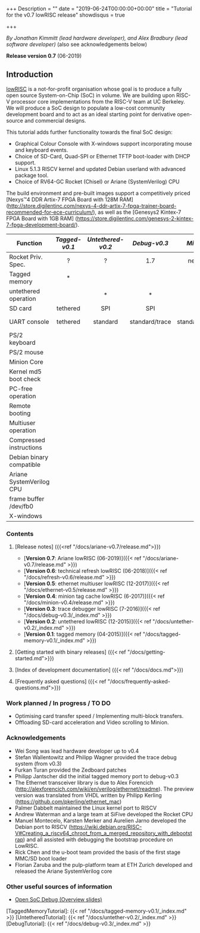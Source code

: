 +++
Description = ""
date = "2019-06-24T00:00:00+00:00"
title = "Tutorial for the v0.7 lowRISC release"
showdisqus = true

+++

_By Jonathan Kimmitt (lead hardware developer), and Alex Bradbury (lead software developer)_ (also see acknowledgements below)

**Release version 0.7** (06-2019)

## Introduction

[lowRISC][lowRISC] is a not-for-profit organisation whose goal is to
produce a fully open source System-on-Chip (SoC) in volume. We are
building upon RISC-V processor core implementations from the RISC-V
team at UC Berkeley. We will produce a SoC design to populate a
low-cost community development board and to act as an ideal starting
point for derivative open-source and commercial designs.

This tutorial adds further functionality towards the final SoC design:

* Graphical Colour Console with X-windows support incorporating mouse and keyboard events.
* Choice of SD-Card, Quad-SPI or Ethernet TFTP boot-loader with DHCP support.
* Linux 5.1.3 RISCV kernel and updated Debian userland with advanced package tool.
* Choice of RV64-GC Rocket (Chisel) or Ariane (SystemVerilog) CPU

The build environment and pre-built images support a competitively priced
[Nexys™4 DDR Artix-7 FPGA Board with 128M RAM]
(http://store.digilentinc.com/nexys-4-ddr-artix-7-fpga-trainer-board-recommended-for-ece-curriculum/),
as well as the [Genesys2 Kintex-7 FPGA Board with 1GB RAM]
(https://store.digilentinc.com/genesys-2-kintex-7-fpga-development-board/).

| Function              | _Tagged-v0.1_  | _Untethered-v0.2_ | _Debug-v0.3_ | _Minion-v0.4_ | _Ethernet-v0.5_ | _Refresh-v0.6_     | _Ariane-v0.7_     |
| --------------        | :----------:   | :--------------:  | :----------: | :-----------: | :-------------: | :-------------: | :-------------: |
| Rocket Priv. Spec.    |      ?         |       ?           |      1.7     | nearly 1.9.1   | nearly 1.9.1     | 1.10 | 1.10 |
| Tagged memory         |   *            |                   |              | *             | *               |      |      |
| untethered operation  |                |   *               |      *       | *             | optional        | *    | *    |
| SD card               | tethered       |   SPI             |      SPI     | SD            | SD              | SD   | SD   |
| UART console          | tethered       |   standard        |  standard/trace | standard/trace/VGA |standard/VGA | standard/VGA | serial/frame-buffer |
| PS/2 keyboard         |                |                   |              | *             | *               | * | * |
| PS/2 mouse            |                |                   |              |               |                 |   | * |
| Minion Core           |                |                   |              | *             |                 |   |   |
| Kernel md5 boot check |                |                   |              | *             | *               | * | optional |
| PC-free operation     |                |                   |              | *             | *               | * | optional |
| Remote booting        |                |                   |              |               | *               | * | * |
| Multiuser operation   |                |                   |              |               | *               | * | * |
| Compressed instructions |               |                  |              |               |                 | * | * |
| Debian binary compatible |              |                  |              |               |                 | * | * |
| Ariane SystemVerilog CPU |              |                  |              |               |                 |  | * |
| frame buffer /dev/fb0 |              |                  |              |               |                 |  | * |
| X-windows |              |                  |              |               |                 |  | * |
### Contents

  1. [Release notes] ({{<ref "/docs/ariane-v0.7/release.md">}})
     * [**Version 0.7**: Ariane lowRISC (06-2019)]({{< ref "/docs/ariane-v0.7/release.md" >}})
     * [**Version 0.6**: technical refresh lowRISC (06-2018)]({{< ref "/docs/refresh-v0.6/release.md" >}})
     * [**Version 0.5**: ethernet multiuser lowRISC (12-2017)]({{< ref "/docs/ethernet-v0.5/release.md" >}})
     * [**Version 0.4**: minion tag cache lowRISC (6-2017)]({{< ref "/docs/minion-v0.4/release.md" >}})
     * [**Version 0.3**: trace debugger lowRISC (7-2016)]({{< ref "/docs/debug-v0.3/_index.md" >}})
     * [**Version 0.2**: untethered lowRISC (12-2015)]({{< ref "/docs/untether-v0.2/_index.md" >}})
     * [**Version 0.1**: tagged memory (04-2015)]({{< ref "/docs/tagged-memory-v0.1/_index.md" >}})

  2. [Getting started with binary releases] ({{< ref "/docs/getting-started.md">}})

  3. [Index of development documentation]  ({{< ref "/docs/docs.md">}})

  4. [Frequently asked questions]  ({{< ref "/docs/frequently-asked-questions.md">}})
  
### Work planned / In progress / TO DO
* Optimising card transfer speed / Implementing multi-block transfers.
* Offloading SD-card acceleration and Video scrolling to Minion.

### Acknowledgements
* Wei Song was lead hardware developer up to v0.4
* Stefan Wallentowitz and Philipp Wagner provided the trace debug system (from v0.3)
* Furkan Turan provided the Zedboard patches
* Philipp Jantscher did the initial tagged memory port to debug-v0.3
* The Ethernet transceiver library is due to Alex Forencich (http://alexforencich.com/wiki/en/verilog/ethernet/readme). The preview version was translated from VHDL written by Philipp Kerling (https://github.com/pkerling/ethernet_mac)
* Palmer Dabbelt maintained the Linux kernel port to RISCV
* Andrew Waterman and a large team at SiFive developed the Rocket CPU
* Manuel Montecelo, Karsten Merker and Aurelien Jarno developed the Debian port to RISCV (https://wiki.debian.org/RISC-V#Creating_a_riscv64_chroot_from_a_merged_repository_with_debootstrap) and all assisted with debugging the bootstrap procedure on LowRISC.
* Rick Chen and the u-boot team provided the basis of the first stage MMC/SD boot loader
* Florian Zaruba and the pulp-platform team at ETH Zurich developed and released the Ariane SystemVerilog core

### Other useful sources of information

  * [Open SoC Debug (Overview slides)](http://opensocdebug.org/slides/2015-11-12-overview/)

<!-- Links -->

[lowRISC]: https://www.lowrisc.org/
[TaggedMemoryTutorial]: {{< ref "/docs/tagged-memory-v0.1/_index.md" >}}
[UntetheredTutorial]: {{< ref "/docs/untether-v0.2/_index.md" >}}
[DebugTutorial]: {{< ref "/docs/debug-v0.3/_index.md" >}}

